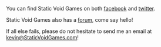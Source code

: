 You can find Static Void Games on both [facebook](https://www.facebook.com/StaticVoidGames) and [twitter](https://twitter.com/StaticVoidGames).

Static Void Games also has a [forum](http://forum.staticvoidgames.com), come say hello!

If all else fails, please do not hesitate to send me an email at kevin@StaticVoidGames.com!
